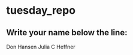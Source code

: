 # tuesday_repo

Write your name below the line:
--------------------------------------------------------

Don Hansen
Julia C Heffner